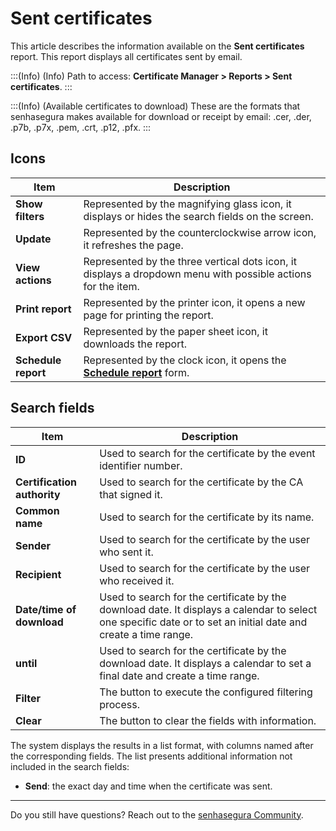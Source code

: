 # Sent certificates

This article describes the information available on the **Sent certificates** report. This report displays all certificates sent by email.

:::(Info) (Info)
Path to access: **Certificate Manager > Reports > Sent certificates**.
:::

:::(Info) (Available certificates to download)
These are the formats that senhasegura makes available for download or receipt by email: .cer, .der, .p7b, .p7x, .pem, .crt, .p12, .pfx.
:::

## Icons
| Item | Description |
| --- | --- |
|**Show filters**|Represented by the magnifying glass icon, it displays or hides the search fields on the screen.
|**Update**|Represented by the counterclockwise arrow icon, it refreshes the page.
|**View actions**|Represented by the three vertical dots icon, it displays a dropdown menu with possible actions for the item.
|**Print report**|Represented by the printer icon, it opens a new page for printing the report.
|**Export CSV**|Represented by the paper sheet icon, it downloads the report.
|**Schedule report**|Represented by the clock icon, it opens the [**Schedule report**](/v3-32/docs/general-information-how-to-issue-download-and-schedule-device-reports) form.

## Search fields
| Item | Description |
| --- | --- |
| **ID** |Used to search for the certificate by the event identifier number.|
| **Certification authority** |Used to search for the certificate by the CA that signed it.|
| **Common name** |Used to search for the certificate by its name.| 
|**Sender**|Used to search for the certificate by the user who sent it.|
|**Recipient**|Used to search for the certificate by the user who received it.|
|**Date/time of download**|Used to search for the certificate by the download date. It displays a calendar to select one specific date or to set an initial date and create a time range.|
|**until**|Used to search for the certificate by the download date. It displays a calendar to set a final date and create a time range.|
|**Filter**|The button to execute the configured filtering process.
|**Clear**|The button to clear the fields with information.

The system displays the results in a list format, with columns named after the corresponding fields. The list presents additional information not included in the search fields:

* **Send**: the exact day and time when the certificate was sent.
***
Do you still have questions? Reach out to the [senhasegura Community](https://community.senhasegura.io/).
